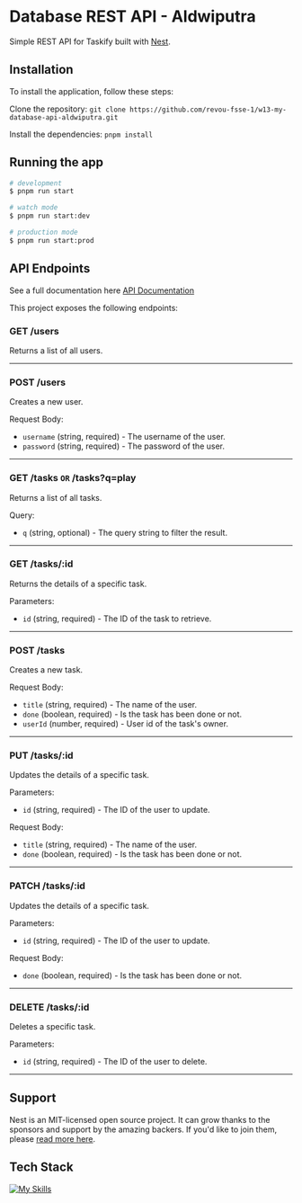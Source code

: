 # Database REST API - Aldwiputra

Simple REST API for Taskify built with [Nest](https://github.com/nestjs/nest).

## Installation

To install the application, follow these steps:

Clone the repository: `git clone https://github.com/revou-fsse-1/w13-my-database-api-aldwiputra.git`

Install the dependencies: `pnpm install`

## Running the app

```bash
# development
$ pnpm run start

# watch mode
$ pnpm run start:dev

# production mode
$ pnpm run start:prod
```

## API Endpoints

See a full documentation here [API Documentation](https://documenter.getpostman.com/view/13853356/2s93RTQsZz)

This project exposes the following endpoints:

### GET /users

Returns a list of all users.

---

### POST /users

Creates a new user.

Request Body:

- `username` (string, required) - The username of the user.
- `password` (string, required) - The password of the user.

---

### GET /tasks `OR` /tasks?q=play

Returns a list of all tasks.

Query:

- `q` (string, optional) - The query string to filter the result.

---

### GET /tasks/:id

Returns the details of a specific task.

Parameters:

- `id` (string, required) - The ID of the task to retrieve.

---

### POST /tasks

Creates a new task.

Request Body:

- `title` (string, required) - The name of the user.
- `done` (boolean, required) - Is the task has been done or not.
- `userId` (number, required) - User id of the task's owner.

---

### PUT /tasks/:id

Updates the details of a specific task.

Parameters:

- `id` (string, required) - The ID of the user to update.

Request Body:

- `title` (string, required) - The name of the user.
- `done` (boolean, required) - Is the task has been done or not.

---

### PATCH /tasks/:id

Updates the details of a specific task.

Parameters:

- `id` (string, required) - The ID of the user to update.

Request Body:

- `done` (boolean, required) - Is the task has been done or not.

---

### DELETE /tasks/:id

Deletes a specific task.

Parameters:

- `id` (string, required) - The ID of the user to delete.

---

## Support

Nest is an MIT-licensed open source project. It can grow thanks to the sponsors and support by the amazing backers. If you'd like to join them, please [read more here](https://docs.nestjs.com/support).

## Tech Stack

[![My Skills](https://skillicons.dev/icons?i=ts,nestjs,prisma,express,postman,vscode)](https://skillicons.dev)
